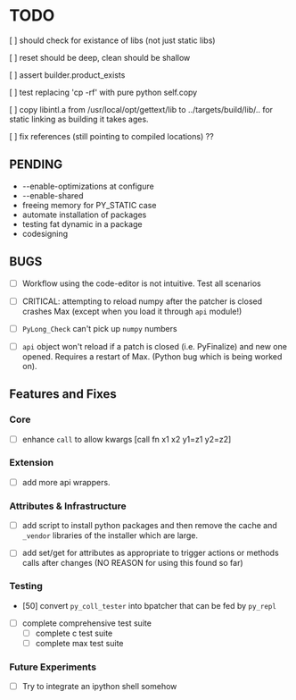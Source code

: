 # TODO

[ ] should check for existance of libs (not just static libs)

[ ] reset should be deep, clean should be shallow

[ ] assert builder.product_exists

[ ] test replacing 'cp -rf' with pure python self.copy

[ ] copy libintl.a from /usr/local/opt/gettext/lib to ../targets/build/lib/.. for
static linking as building it takes ages.

[ ] fix references (still pointing to compiled locations) ??

## PENDING

- --enable-optimizations at configure
- --enable-shared
- freeing memory for PY_STATIC case
- automate installation of packages
- testing fat dynamic in a package
- codesigning

## BUGS

- [ ] Workflow using the code-editor is not intuitive. Test all scenarios

- [ ] CRITICAL: attempting to reload numpy after the patcher is closed crashes Max (except when you load it through `api` module!)

- [ ] `PyLong_Check` can't pick up `numpy` numbers

- [ ] `api` object won't reload if a patch is closed (i.e. PyFinalize) and new one opened. Requires a restart of Max. (Python bug which is being worked on).

## Features and Fixes

### Core

- [ ] enhance `call` to allow kwargs [call fn x1 x2 y1=z1 y2=z2]

### Extension

- [ ] add more api wrappers.

### Attributes & Infrastructure

- [ ] add script to install python packages and then remove the cache and `_vendor` libraries of the installer which are large.

- [ ] add set/get for attributes as appropriate to trigger actions or methods calls
      after changes (NO REASON for using this found so far)

### Testing

- [50] convert `py_coll_tester` into bpatcher that can be fed by `py_repl`

- [ ] complete comprehensive test suite
  - [ ] complete c test suite
  - [ ] complete max test suite

### Future Experiments

- [ ] Try to integrate an ipython shell somehow
